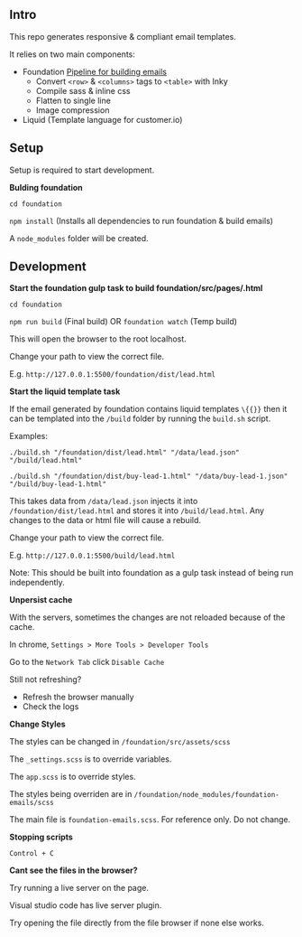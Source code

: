 ## Intro

This repo generates responsive & compliant email templates.

It relies on two main components:

* Foundation [Pipeline for building emails](https://foundation.zurb.com/emails/docs/zurb-stack.html)
    * Convert `<row>` & `<columns>` tags to `<table>` with Inky
    * Compile sass & inline css
    * Flatten to single line
    * Image compression
* Liquid (Template language for customer.io)


## Setup

Setup is required to start development.

**Bulding foundation**

`cd foundation`

`npm install` (Installs all dependencies to run foundation & build emails)

A `node_modules` folder will be created.


## Development

**Start the foundation gulp task to build foundation/src/pages/.html**

`cd foundation`

`npm run build` (Final build) OR `foundation watch` (Temp build)

This will open the browser to the root localhost.

Change your path to view the correct file.

E.g. `http://127.0.0.1:5500/foundation/dist/lead.html`

**Start the liquid template task**

If the email generated by foundation contains liquid templates `\{{}}` then it can be templated into the `/build` folder by running the `build.sh` script.

Examples:

`./build.sh "/foundation/dist/lead.html" "/data/lead.json" "/build/lead.html"`

`./build.sh "/foundation/dist/buy-lead-1.html" "/data/buy-lead-1.json" "/build/buy-lead-1.html"`

This takes data from `/data/lead.json` injects it into `/foundation/dist/lead.html` and stores
it into `/build/lead.html`. Any changes to the data  or html file will cause a rebuild.

Change your path to view the correct file.

E.g. `http://127.0.0.1:5500/build/lead.html`

Note: This should be built into foundation as a gulp task instead of being run independently.

**Unpersist cache**

With the servers, sometimes the changes are not reloaded because of the cache.

In chrome, `Settings > More Tools > Developer Tools`

Go to the `Network Tab` click `Disable Cache`

Still not refreshing? 

* Refresh the browser manually
* Check the logs

**Change Styles**

The styles can be changed in `/foundation/src/assets/scss`

The `_settings.scss` is to override variables.

The `app.scss` is to override styles.

The styles being overriden are in  `/foundation/node_modules/foundation-emails/scss`

The main file is `foundation-emails.scss`. For reference only. Do not change.

**Stopping scripts**

`Control + C`


**Cant see the files in the browser?**

Try running a live server on the page.

Visual studio code has live server plugin.

Try opening the file directly from the file browser if none else works.